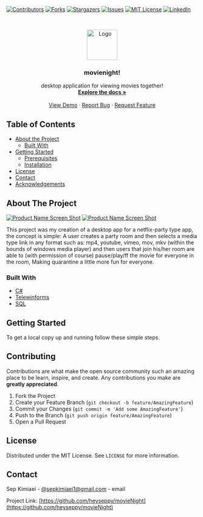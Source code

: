 <!--
*** Thanks for checking out this README Template. If you have a suggestion that would
*** make this better, please fork the repo and create a pull request or simply open
*** an issue with the tag "enhancement".
*** Thanks again! Now go create something AMAZING! :D
***
***
***
*** To avoid retyping too much info. Do a search and replace for the following:
*** github_username, repo, twitter_handle, email
-->





<!-- PROJECT SHIELDS -->
<!--
*** I'm using markdown "reference style" links for readability.
*** Reference links are enclosed in brackets [ ] instead of parentheses ( ).
*** See the bottom of this document for the declaration of the reference variables
*** for contributors-url, forks-url, etc. This is an optional, concise syntax you may use.
*** https://www.markdownguide.org/basic-syntax/#reference-style-links
-->
[![Contributors][contributors-shield]][contributors-url]
[![Forks][forks-shield]][forks-url]
[![Stargazers][stars-shield]][stars-url]
[![Issues][issues-shield]][issues-url]
[![MIT License][license-shield]][license-url]
[![LinkedIn][linkedin-shield]][linkedin-url]



<!-- PROJECT LOGO -->
<br />
<p align="center">
  <a href="https://github.com/heyseppy/repo">
    <img src="https://images.all-free-download.com/images/graphicthumb/movie_logo_design_text_reel_filmstrip_icons_decoration_6829232.jpg" alt="Logo" width="80" height="80">
  </a>

  <h3 align="center">movienight!</h3>

  <p align="center">
    desktop application for viewing movies together!
    <br />
    <a href="https://github.com/heyseppy/repo"><strong>Explore the docs »</strong></a>
    <br />
    <br />
    <a href="https://github.com/heyseppy/repo">View Demo</a>
    ·
    <a href="https://github.com/heyseppy/repo/issues">Report Bug</a>
    ·
    <a href="https://github.com/heyseppy/repo/issues">Request Feature</a>
  </p>
</p>



<!-- TABLE OF CONTENTS -->
## Table of Contents

* [About the Project](#about-the-project)
  * [Built With](#built-with)
* [Getting Started](#getting-started)
  * [Prerequisites](#prerequisites)
  * [Installation](#installation)
* [License](#license)
* [Contact](#contact)
* [Acknowledgements](#acknowledgements)



<!-- ABOUT THE PROJECT -->
## About The Project

[![Product Name Screen Shot][product-screenshot]](https://imgur.com/tm6cRCu)
[![Product Name Screen Shot][product-screenshot]](https://imgur.com/oveWKvt)

This project was my creation of a desktop app for a netflix-party type app, the concept is simple: A user creates a party room and then selects a media type link in any format such as: mp4, youtube, vimeo, mov, mkv (within the bounds of windows media player) and then users that join his/her room are able to (with permission of course) pause/play/ff the movie for everyone in the room, Making quarantine a little more fun for everyone.


### Built With

* [C#]()
* [Telewinforms]()
* [SQL]()


<!-- GETTING STARTED -->
## Getting Started

To get a local copy up and running follow these simple steps.

<!-- CONTRIBUTING -->
## Contributing

Contributions are what make the open source community such an amazing place to be learn, inspire, and create. Any contributions you make are **greatly appreciated**.

1. Fork the Project
2. Create your Feature Branch (`git checkout -b feature/AmazingFeature`)
3. Commit your Changes (`git commit -m 'Add some AmazingFeature'`)
4. Push to the Branch (`git push origin feature/AmazingFeature`)
5. Open a Pull Request



<!-- LICENSE -->
## License

Distributed under the MIT License. See `LICENSE` for more information.


<!-- CONTACT -->
## Contact

Sep Kimiaei - [@sepkimiaei1@gmail.com](sepkimiaei1@gmail.com) - email

Project Link: [https://github.com/heyseppy/movieNight](https://github.com/heyseppy/movieNight)





<!-- MARKDOWN LINKS & IMAGES -->
<!-- https://www.markdownguide.org/basic-syntax/#reference-style-links -->
[contributors-shield]: https://img.shields.io/github/contributors/othneildrew/Best-README-Template.svg?style=flat-square
[contributors-url]: https://github.com/othneildrew/Best-README-Template/graphs/contributors
[forks-shield]: https://img.shields.io/github/forks/othneildrew/Best-README-Template.svg?style=flat-square
[forks-url]: https://github.com/othneildrew/Best-README-Template/network/members
[stars-shield]: https://img.shields.io/github/stars/othneildrew/Best-README-Template.svg?style=flat-square
[stars-url]: https://github.com/othneildrew/Best-README-Template/stargazers
[issues-shield]: https://img.shields.io/github/issues/othneildrew/Best-README-Template.svg?style=flat-square
[issues-url]: https://github.com/othneildrew/Best-README-Template/issues
[license-shield]: https://img.shields.io/github/license/othneildrew/Best-README-Template.svg?style=flat-square
[license-url]: https://github.com/othneildrew/Best-README-Template/blob/master/LICENSE.txt
[linkedin-shield]: https://img.shields.io/badge/-LinkedIn-black.svg?style=flat-square&logo=linkedin&colorB=555
[linkedin-url]: https://linkedin.com/in/othneildrew
[product-screenshot]: images/screenshot.png
